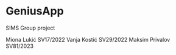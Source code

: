 # GeniusApp

SIMS Group project 

Miona Lukić SV17/2022
Vanja Kostić SV29/2022
Maksim Privalov SV81/2023
